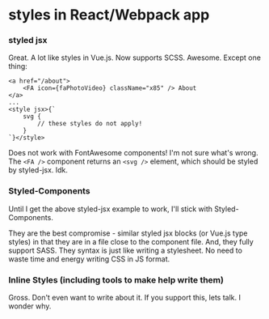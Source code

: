 # styles in React/Webpack app

### styled jsx

Great. A lot like styles in Vue.js. Now supports SCSS. Awesome. Except one thing:

```text
<a href="/about">
    <FA icon={faPhotoVideo} className="x85" /> About
</a>
...
<style jsx>{`
    svg {
        // these styles do not apply!
    }
`}</style>
```

Does not work with FontAwesome components! I'm not sure what's wrong. The `<FA />` component returns an `<svg />` element, which should be styled by styled-jsx. Idk.

### Styled-Components

Until I get the above styled-jsx example to work, I'll stick with Styled-Components.

They are the best compromise - similar styled jsx blocks \(or Vue.js type styles\) in that they are in a file close to the component file. And, they fully support SASS. They syntax is just like writing a stylesheet. No need to waste time and energy writing CSS in JS format.

### Inline Styles \(including tools to make help write them\)

Gross. Don't even want to write about it. If you support this, lets talk. I wonder why.

